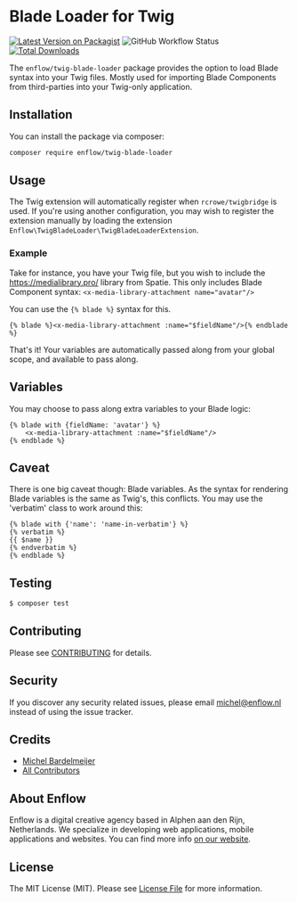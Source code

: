 # Blade Loader for Twig

[![Latest Version on Packagist](https://img.shields.io/packagist/v/enflow/twig-blade-loader.svg?style=flat-square)](https://packagist.org/packages/enflow/twig-blade-loader)
![GitHub Workflow Status](https://github.com/enflow/twig-blade-loader/workflows/run-tests/badge.svg)
[![Total Downloads](https://img.shields.io/packagist/dt/enflow/twig-blade-loader.svg?style=flat-square)](https://packagist.org/packages/enflow/twig-blade-loader)

The `enflow/twig-blade-loader` package provides the option to load Blade syntax into your Twig files. Mostly used for importing Blade Components from third-parties into your Twig-only application.

## Installation
You can install the package via composer:

``` bash
composer require enflow/twig-blade-loader
```

## Usage
The Twig extension will automatically register when `rcrowe/twigbridge` is used.
If you're using another configuration, you may wish to register the extension manually by loading the extension `Enflow\TwigBladeLoader\TwigBladeLoaderExtension`.

### Example

Take for instance, you have your Twig file, but you wish to include the https://medialibrary.pro/ library from Spatie. This only includes Blade Component syntax:
```<x-media-library-attachment name="avatar"/>```

You can use the `{% blade %}` syntax for this. 

```twig
{% blade %}<x-media-library-attachment :name="$fieldName"/>{% endblade %}
```

That's it! Your variables are automatically passed along from your global scope, and available to pass along.

## Variables
You may choose to pass along extra variables to your Blade logic:

```twig
{% blade with {fieldName: 'avatar'} %}
    <x-media-library-attachment :name="$fieldName"/>
{% endblade %}
```

## Caveat
There is one big caveat though: Blade variables. As the syntax for rendering Blade variables is the same as Twig's, this conflicts.
You may use the 'verbatim' class to work around this:

```twig
{% blade with {'name': 'name-in-verbatim'} %}
{% verbatim %}
{{ $name }}
{% endverbatim %}
{% endblade %}
```

## Testing
``` bash
$ composer test
```

## Contributing
Please see [CONTRIBUTING](CONTRIBUTING.md) for details.

## Security
If you discover any security related issues, please email michel@enflow.nl instead of using the issue tracker.

## Credits
- [Michel Bardelmeijer](https://github.com/mbardelmeijer)
- [All Contributors](../../contributors)

## About Enflow
Enflow is a digital creative agency based in Alphen aan den Rijn, Netherlands. We specialize in developing web applications, mobile applications and websites. You can find more info [on our website](https://enflow.nl/en).

## License
The MIT License (MIT). Please see [License File](LICENSE.md) for more information.
